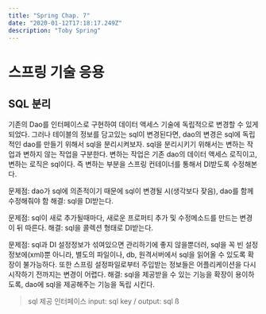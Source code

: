 ```yaml
---
title: "Spring Chap. 7"
date: "2020-01-12T17:18:17.249Z"
description: "Toby Spring"
---
```


# 스프링 기술 응용

## SQL 분리

기존의 Dao를 인터페이스로 구현하여 데이터 액세스 기술에 독립적으로 변경할 수 있게 되었다. 그러나 테이블의 정보를 담고있는 sql이 변경된다면,
dao의 변경은 sql에 독립적인 dao를 만들기 위해서 sql을 분리시켜보자. sql을 분리시키기 위해서는 변하는 작업과 변하지 않는 작업을 구분한다.
변하는 작업은 기존 dao의 데이터 액세스 로직이고, 변하는 로직은 sql이다. 즉 변하는 부분을 스프링 컨테이너를 통해서 DI받도록 수정해본다.

문제점: dao가 sql에 의존적이기 때문에 sql이 변경될 시(생각보다 잦음), dao를 함께 수정해줘야 함
해결: sql을 DI받는다.

문제점: sql이 새로 추가될때마다, 새로운 프로퍼티 추가 및 수정메소드를 만드는 변경이 뒤 따른다.
해결: sql을 콜렉션 형태로 DI받는다.

문제점: sql과 DI 설정정보가 섞여있으면 관리하기에 좋지 않을뿐더러, sql을 꼭 빈 설정정보에(xml)뿐 아니라, 별도의 파일이나, db, 원격서버에서 sql을 읽어올 수 있도록 확장이 불가능하다. 또한 스프링 설정파일로부터 주입받는 정보들은 어플리케이션을 다시 시작하기 전까지는 변경이 어렵다.
해결: sql을 제공받을 수 있는 기능을 확장이 용이하도록, dao에 sql을 제공해주는 기능을 독립 시킨다.

> sql 제공 인터페이스 input: sql key / output: sql
> ß
